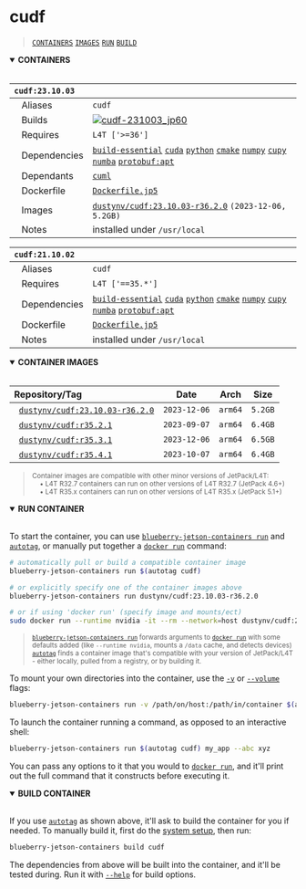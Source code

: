 # cudf

> [`CONTAINERS`](#user-content-containers) [`IMAGES`](#user-content-images) [`RUN`](#user-content-run) [`BUILD`](#user-content-build)

<details open>
<summary><b><a id="containers">CONTAINERS</a></b></summary>
<br>

| **`cudf:23.10.03`** | |
| :-- | :-- |
| &nbsp;&nbsp;&nbsp;Aliases | `cudf` |
| &nbsp;&nbsp;&nbsp;Builds | [![`cudf-231003_jp60`](https://img.shields.io/github/actions/workflow/status/dusty-nv/blueberry-jetson-containers/cudf-231003_jp60.yml?label=cudf-231003:jp60)](https://github.com/dusty-nv/blueberry-jetson-containers/actions/workflows/cudf-231003_jp60.yml) |
| &nbsp;&nbsp;&nbsp;Requires | `L4T ['>=36']` |
| &nbsp;&nbsp;&nbsp;Dependencies | [`build-essential`](/packages/build/build-essential) [`cuda`](/packages/cuda/cuda) [`python`](/packages/build/python) [`cmake`](/packages/build/cmake/cmake_pip) [`numpy`](/packages/numpy) [`cupy`](/packages/cuda/cupy) [`numba`](/packages/numba) [`protobuf:apt`](/packages/build/protobuf/protobuf_apt) |
| &nbsp;&nbsp;&nbsp;Dependants | [`cuml`](/packages/rapids/cuml) |
| &nbsp;&nbsp;&nbsp;Dockerfile | [`Dockerfile.jp5`](Dockerfile.jp5) |
| &nbsp;&nbsp;&nbsp;Images | [`dustynv/cudf:23.10.03-r36.2.0`](https://hub.docker.com/r/dustynv/cudf/tags) `(2023-12-06, 5.2GB)` |
| &nbsp;&nbsp;&nbsp;Notes | installed under `/usr/local` |

| **`cudf:21.10.02`** | |
| :-- | :-- |
| &nbsp;&nbsp;&nbsp;Aliases | `cudf` |
| &nbsp;&nbsp;&nbsp;Requires | `L4T ['==35.*']` |
| &nbsp;&nbsp;&nbsp;Dependencies | [`build-essential`](/packages/build/build-essential) [`cuda`](/packages/cuda/cuda) [`python`](/packages/build/python) [`cmake`](/packages/build/cmake/cmake_pip) [`numpy`](/packages/numpy) [`cupy`](/packages/cuda/cupy) [`numba`](/packages/numba) [`protobuf:apt`](/packages/build/protobuf/protobuf_apt) |
| &nbsp;&nbsp;&nbsp;Dockerfile | [`Dockerfile.jp5`](Dockerfile.jp5) |
| &nbsp;&nbsp;&nbsp;Notes | installed under `/usr/local` |

</details>

<details open>
<summary><b><a id="images">CONTAINER IMAGES</a></b></summary>
<br>

| Repository/Tag | Date | Arch | Size |
| :-- | :--: | :--: | :--: |
| &nbsp;&nbsp;[`dustynv/cudf:23.10.03-r36.2.0`](https://hub.docker.com/r/dustynv/cudf/tags) | `2023-12-06` | `arm64` | `5.2GB` |
| &nbsp;&nbsp;[`dustynv/cudf:r35.2.1`](https://hub.docker.com/r/dustynv/cudf/tags) | `2023-09-07` | `arm64` | `6.4GB` |
| &nbsp;&nbsp;[`dustynv/cudf:r35.3.1`](https://hub.docker.com/r/dustynv/cudf/tags) | `2023-12-06` | `arm64` | `6.5GB` |
| &nbsp;&nbsp;[`dustynv/cudf:r35.4.1`](https://hub.docker.com/r/dustynv/cudf/tags) | `2023-10-07` | `arm64` | `6.4GB` |

> <sub>Container images are compatible with other minor versions of JetPack/L4T:</sub><br>
> <sub>&nbsp;&nbsp;&nbsp;&nbsp;• L4T R32.7 containers can run on other versions of L4T R32.7 (JetPack 4.6+)</sub><br>
> <sub>&nbsp;&nbsp;&nbsp;&nbsp;• L4T R35.x containers can run on other versions of L4T R35.x (JetPack 5.1+)</sub><br>
</details>

<details open>
<summary><b><a id="run">RUN CONTAINER</a></b></summary>
<br>

To start the container, you can use [`blueberry-jetson-containers run`](/docs/run.md) and [`autotag`](/docs/run.md#autotag), or manually put together a [`docker run`](https://docs.docker.com/engine/reference/commandline/run/) command:
```bash
# automatically pull or build a compatible container image
blueberry-jetson-containers run $(autotag cudf)

# or explicitly specify one of the container images above
blueberry-jetson-containers run dustynv/cudf:23.10.03-r36.2.0

# or if using 'docker run' (specify image and mounts/ect)
sudo docker run --runtime nvidia -it --rm --network=host dustynv/cudf:23.10.03-r36.2.0
```
> <sup>[`blueberry-jetson-containers run`](/docs/run.md) forwards arguments to [`docker run`](https://docs.docker.com/engine/reference/commandline/run/) with some defaults added (like `--runtime nvidia`, mounts a `/data` cache, and detects devices)</sup><br>
> <sup>[`autotag`](/docs/run.md#autotag) finds a container image that's compatible with your version of JetPack/L4T - either locally, pulled from a registry, or by building it.</sup>

To mount your own directories into the container, use the [`-v`](https://docs.docker.com/engine/reference/commandline/run/#volume) or [`--volume`](https://docs.docker.com/engine/reference/commandline/run/#volume) flags:
```bash
blueberry-jetson-containers run -v /path/on/host:/path/in/container $(autotag cudf)
```
To launch the container running a command, as opposed to an interactive shell:
```bash
blueberry-jetson-containers run $(autotag cudf) my_app --abc xyz
```
You can pass any options to it that you would to [`docker run`](https://docs.docker.com/engine/reference/commandline/run/), and it'll print out the full command that it constructs before executing it.
</details>
<details open>
<summary><b><a id="build">BUILD CONTAINER</b></summary>
<br>

If you use [`autotag`](/docs/run.md#autotag) as shown above, it'll ask to build the container for you if needed.  To manually build it, first do the [system setup](/docs/setup.md), then run:
```bash
blueberry-jetson-containers build cudf
```
The dependencies from above will be built into the container, and it'll be tested during.  Run it with [`--help`](/blueberry_jetson_containers/build.py) for build options.
</details>
